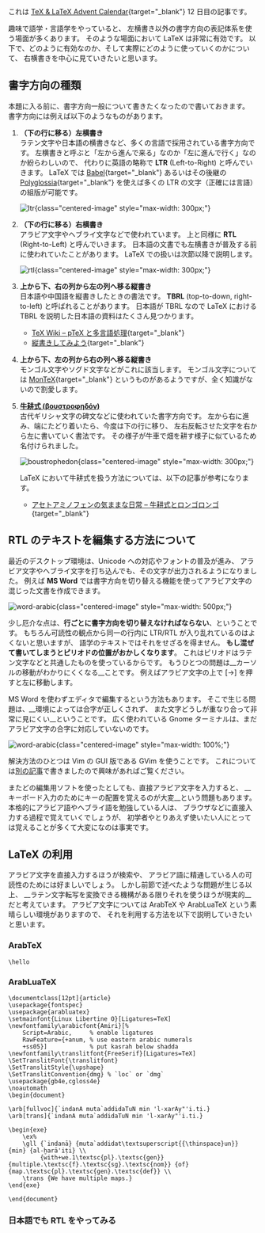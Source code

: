 これは [TeX & LaTeX Advent Calendar](http://www.adventar.org/calendars/1734){target="\_blank"} 12 日目の記事です。

趣味で語学・言語学をやっていると、
左横書き以外の書字方向の表記体系を使う場面が多くあります。
そのような場面において LaTeX は非常に有効です。
以下で、どのように有効なのか、そして実際にどのように使っていくのかについて、
右横書きを中心に見ていきたいと思います。

## 書字方向の種類

本題に入る前に、書字方向一般について書きたくなったので書いておきます。
書字方向には例えば以下のようなものがあります。

1. __（下の行に移る）左横書き__  
    ラテン文字や日本語の横書きなど、多くの言語で採用されている書字方向です。
    左横書きと呼ぶと「左から進んで来る」なのか「左に進んで行く」なのか紛らわしいので、
    代わりに英語の略称で __LTR__ (Left-to-Right) と呼んでいきます。
    LaTeX では [Babel](https://www.ctan.org/pkg/babel){target="\_blank"} あるいはその後継の
    [Polyglossia](https://www.ctan.org/pkg/polyglossia){target="\_blank"} を使えば多くの
    LTR の文字（正確には言語）の組版が可能です。

    ![ltr](/public/img/ltr.jpg){class="centered-image" style="max-width: 300px;"}

2. __（下の行に移る）右横書き__  
    アラビア文字やヘブライ文字などで使われています。
    上と同様に __RTL__ (Right-to-Left) と呼んでいきます。
    日本語の文書でも左横書きが普及する前に使われていたことがあります。
    LaTeX での扱いは次節以降で説明します。

    ![rtl](/public/img/rtl.jpg){class="centered-image" style="max-width: 300px;"}

3. __上から下、右の列から左の列へ移る縦書き__  
    日本語や中国語を縦書きしたときの書法です。
    __TBRL__ (top-to-down, right-to-left) と呼ばれることがあります。
    日本語が TBRL なので LaTeX における TBRL を説明した日本語の資料はたくさん見つかります。

    + [TeX Wiki – pTeX と多言語処理](https://texwiki.texjp.org/?pTeX%E3%81%A8%E5%A4%9A%E8%A8%80%E8%AA%9E%E5%87%A6%E7%90%86#cjkinqd){target="\_blank"}
    + [縦書きしてみよう](http://www.fugenji.org/~thomas/texlive-guide/vertical.html){target="\_blank"}

4. __上から下、左の列から右の列へ移る縦書き__  
    モンゴル文字やソグド文字などがこれに該当します。
    モンゴル文字については [MonTeX](https://www.ctan.org/pkg/montex){target="\_blank"} というものがあるようですが、全く知識がないので割愛します。

5. __[牛耕式 (βουστροφηδόν)](https://ja.wikipedia.org/wiki/%E7%89%9B%E8%80%95%E5%BC%8F)__  
    古代ギリシャ文字の碑文などに使われていた書字方向です。
    左から右に進み、端にたどり着いたら、今度は下の行に移り、
    左右反転させた文字を右から左に書いていく書法です。
    その様子が牛車で畑を耕す様子に似ているため名付けられました。

     ![boustrophedon](/public/img/boustrophedon.jpg){class="centered-image" style="max-width: 300px;"}

     LaTeX において牛耕式を扱う方法については、以下の記事が参考になります。

     + [アセトアミノフェンの気ままな日常 – 牛耕式とロンゴロンゴ](http://d.hatena.ne.jp/acetaminophen/20150724/1437743800){target="\_blank"}

## RTL のテキストを編集する方法について

最近のデスクトップ環境は、Unicode への対応やフォントの普及が進み、
アラビア文字やヘブライ文字を打ち込んでも、その文字が出力されるようになりました。
例えば __MS Word__ では書字方向を切り替える機能を使ってアラビア文字の混じった文書を作成できます。

![word-arabic](/public/img/word-arabic.png){class="centered-image" style="max-width: 500px;"}

少し厄介な点は、__行ごとに書字方向を切り替えなければならない__、ということです。
もちろん可読性の観点から同一の行内に LTR/RTL が入り乱れているのはよくないと思いますが、
語学のテキストではそれをせざるを得ません。
__もし混ぜて書いてしまうとピリオドの位置がおかしくなります__。
これはピリオドはラテン文字などと共通したものを使っているからです。
もうひとつの問題は__カーソルの移動がわかりにくくなる__ことです。
例えばアラビア文字の上で [→] を押すと左に移動します。

MS Word を使わずエディタで編集するという方法もあります。
そこで生じる問題は、__環境によっては合字が正しくされず、
また文字どうしが重なり合って非常に見にくい__ということです。
広く使われている Gnome ターミナルは、まだアラビア文字の合字に対応していないのです。

![word-arabic](/public/img/terminal-arabic.png){class="centered-image" style="max-width: 100%;"}

解決方法のひとつは Vim の GUI 版である GVim を使うことです。
これについては[別の記事](/ja/type-arabic.html)で書きましたので興味があればご覧ください。

またどの編集用ソフトを使ったとしても、直接アラビア文字を入力すると、
__キーボード入力のためにキーの配置を覚えるのが大変__という問題もあります。
本格的にアラビア語やヘブライ語を勉強している人は、
ブラウザなどに直接入力する過程で覚えていくでしょうが、
初学者やとりあえず使いたい人にとっては覚えることが多くて大変になのは事実です。

## LaTeX の利用

アラビア文字を直接入力するほうが検索や、
アラビア語に精通している人の可読性のためには好ましいでしょう。
しかし前節で述べたような問題が生じる以上、
__ラテン文字転写を変換できる機構がある限りそれを使うほうが現実的__だと考えています。
アラビア文字については ArabTeX や ArabLuaTeX という素晴らしい環境がありますので、
それを利用する方法を以下で説明していきたいと思います。

### ArabTeX

```language-latex
\hello
```

### ArabLuaTeX

```language-latex
\documentclass[12pt]{article}
\usepackage{fontspec}
\usepackage{arabluatex}
\setmainfont{Linux Libertine O}[Ligatures=TeX]
\newfontfamily\arabicfont{Amiri}[%
    Script=Arabic,     % enable ligatures
    RawFeature={+anum, % use eastern arabic numerals
    +ss05}]            % put kasrah below shadda
\newfontfamily\translitfont{FreeSerif}[Ligatures=TeX]
\SetTranslitFont{\translitfont}
\SetTranslitStyle{\upshape}
\SetTranslitConvention{dmg} % `loc` or `dmg`
\usepackage{gb4e,cgloss4e}
\noautomath
\begin{document}

\arb[fullvoc]{`indanA muta`addidaTuN min 'l-xarAy"'i.ti.}
\arb[trans]{`indanA muta`addidaTuN min 'l-xarAy"'i.ti.}

\begin{exe}
    \ex%
    \gll {`indanā} {muta`addidat\textsuperscript{{\thinspace}un}} {min} {al-ḫarā'iṭi} \\
         {with+we.1\textsc{pl}.\textsc{gen}} {multiple.\textsc{f}.\textsc{sg}.\textsc{nom}} {of} {map.\textsc{pl}.\textsc{gen}.\textsc{def}} \\
    \trans {We have multiple maps.}
\end{exe}

\end{document}
```

### 日本語でも RTL をやってみる
